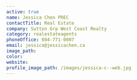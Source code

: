```yaml
---
active: true
name: Jessica Chen PREC
contactTitle: Real Estate
company: Sutton Grp West Coast Realty
category: realestateagents
phoneOffice: 604-771-0007
email: jessica@jessicachen.ca
image_path:
color:
website:
profile_image_path: /images/jessica-c--web.jpg
---
```



